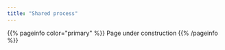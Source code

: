 ```yaml
---
title: "Shared process"
---
```


{{% pageinfo color="primary" %}}
Page under construction
{{% /pageinfo %}}
